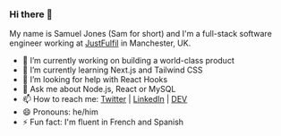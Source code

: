 ### Hi there 👋

My name is Samuel Jones (Sam for short) and I'm a full-stack software engineer working at [JustFulfil](https://github.com/justfulfil) in Manchester, UK. 

- 🔭 I’m currently working on building a world-class product
- 🌱 I’m currently learning Next.js and Tailwind CSS
- 🤔 I’m looking for help with React Hooks
- 💬 Ask me about Node.js, React or MySQL
- 📫 How to reach me: [Twitter](https://www.twitter.com/samueldjones) | [LinkedIn](https://www.linkedin.com/in/samuel-jones-48513525/) | [DEV](https://dev.to/samueldjones)
- 😄 Pronouns: he/him
- ⚡ Fun fact: I'm fluent in French and Spanish
